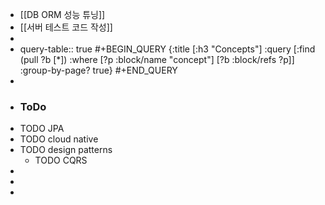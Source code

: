 - [[DB ORM 성능 튜닝]]
- [[서버 테스트 코드 작성]]
-
- query-table:: true
  #+BEGIN_QUERY
  {:title [:h3 "Concepts"]
  :query [:find (pull ?b [*])
               :where
                [?p :block/name "concept"]
                [?b :block/refs ?p]]
  :group-by-page? true}
  #+END_QUERY
-
- ### ToDo
- TODO JPA
- TODO cloud native
- TODO design patterns
	- TODO CQRS
-
-
-